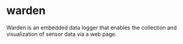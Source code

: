 # warden
Warden is an embedded data logger that enables the collection and visualization of sensor data via a web page.
